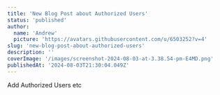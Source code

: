 ```yaml
---
title: 'New Blog Post about Authorized Users'
status: 'published'
author:
  name: 'Andrew'
  picture: 'https://avatars.githubusercontent.com/u/6503252?v=4'
slug: 'new-blog-post-about-authorized-users'
description: ''
coverImage: '/images/screenshot-2024-08-03-at-3.38.54-pm-E4MD.png'
publishedAt: '2024-08-03T21:30:04.049Z'
---
```


Add Authorized Users etc